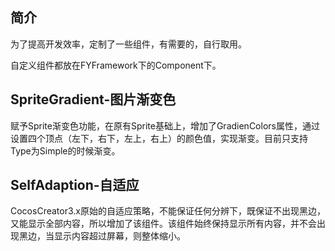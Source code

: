 ## 简介

为了提高开发效率，定制了一些组件，有需要的，自行取用。

自定义组件都放在FYFramework下的Component下。



## SpriteGradient-图片渐变色

赋予Sprite渐变色功能，在原有Sprite基础上，增加了GradienColors属性，通过设置四个顶点（左下，右下，左上，右上）的颜色值，实现渐变。目前只支持Type为Simple的时候渐变。



## SelfAdaption-自适应

CocosCreator3.x原始的自适应策略，不能保证任何分辨下，既保证不出现黑边，又能显示全部内容，所以增加了该组件。该组件始终保持显示所有内容，并不会出现黑边，当显示内容超过屏幕，则整体缩小。
